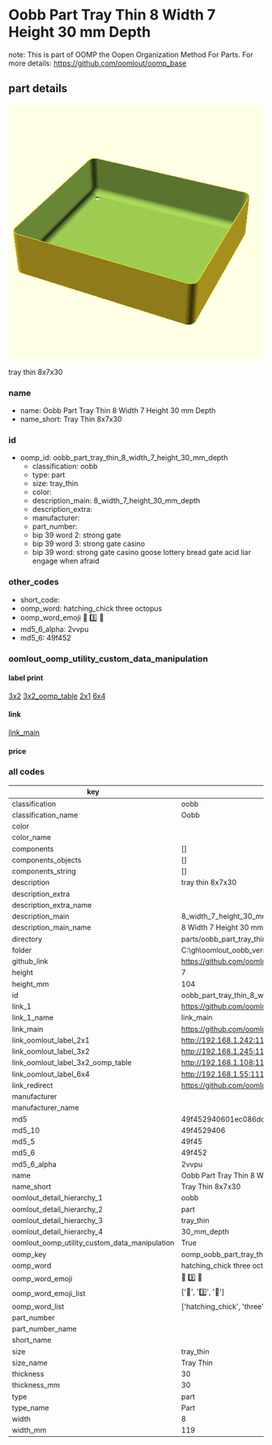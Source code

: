 # Oobb Part Tray Thin 8 Width 7 Height 30 mm Depth  

note: This is part of OOMP the Oopen Organization Method For Parts. For more details: https://github.com/oomlout/oomp_base

##  part details
  

[![](3dpr.png)](3dpr.png)

tray thin 8x7x30



### name
* name: Oobb Part Tray Thin 8 Width 7 Height 30 mm Depth
* name_short: Tray Thin 8x7x30 
### id
* oomp_id: oobb_part_tray_thin_8_width_7_height_30_mm_depth
  * classification: oobb
  * type: part
  * size: tray_thin
  * color: 
  * description_main: 8_width_7_height_30_mm_depth
  * description_extra: 
  * manufacturer: 
  * part_number: 
  * bip 39 word 2: strong gate
  * bip 39 word 3: strong gate casino
  * bip 39 word: strong gate casino goose lottery bread gate acid liar engage when afraid

### other_codes
* short_code: 
* oomp_word: hatching_chick three octopus
* oomp_word_emoji :hatching_chick: :three: :octopus:
* md5_6_alpha: 2vvpu
* md5_6: 49f452






### oomlout_oomp_utility_custom_data_manipulation
#### label print
[3x2](http://192.168.1.245:1112/?label=oomp%202vvpu)
[3x2_oomp_table](http://192.168.1.108:1112/?label=oomp%202vvpu)
[2x1](http://192.168.1.242:1112/?label=oomp%202vvpu)
[6x4](http://192.168.1.55:1112/?label=oomp%202vvpu)    

#### link

[link_main](https://github.com/oomlout/oomlout_oobb_version_4_generated_parts/tree/main/navigation_oomp/oobb/part/tray_thin/8_width_7_height_30_mm_depth/part)                              

#### price







### all codes 
| key | value |  
| --- | --- |  
| classification | oobb |  
| classification_name | Oobb |  
| color |  |  
| color_name |  |  
| components | [] |  
| components_objects | [] |  
| components_string | [] |  
| description | tray thin 8x7x30 |  
| description_extra |  |  
| description_extra_name |  |  
| description_main | 8_width_7_height_30_mm_depth |  
| description_main_name | 8 Width 7 Height 30 mm Depth |  
| directory | parts/oobb_part_tray_thin_8_width_7_height_30_mm_depth |  
| folder | C:\gh\oomlout_oobb_version_4_generated_parts\parts\oobb_part_tray_thin_8_width_7_height_30_mm_depth |  
| github_link | https://github.com/oomlout/oomlout_oomp_part_src/tree/main/parts/oobb_part_tray_thin_8_width_7_height_30_mm_depth |  
| height | 7 |  
| height_mm | 104 |  
| id | oobb_part_tray_thin_8_width_7_height_30_mm_depth |  
| link_1 | https://github.com/oomlout/oomlout_oobb_version_4_generated_parts/tree/main/navigation_oomp/oobb/part/tray_thin/8_width_7_height_30_mm_depth/part |  
| link_1_name | link_main |  
| link_main | https://github.com/oomlout/oomlout_oobb_version_4_generated_parts/tree/main/navigation_oomp/oobb/part/tray_thin/8_width_7_height_30_mm_depth/part |  
| link_oomlout_label_2x1 | http://192.168.1.242:1112/?label=oomp%202vvpu |  
| link_oomlout_label_3x2 | http://192.168.1.245:1112/?label=oomp%202vvpu |  
| link_oomlout_label_3x2_oomp_table | http://192.168.1.108:1112/?label=oomp%202vvpu |  
| link_oomlout_label_6x4 | http://192.168.1.55:1112/?label=oomp%202vvpu |  
| link_redirect | https://github.com/oomlout/oomlout_oobb_version_4_generated_parts/tree/main/parts/oobb_tray_thin_08_07_30 |  
| manufacturer |  |  
| manufacturer_name |  |  
| md5 | 49f452940601ec086dc2064846d816b9 |  
| md5_10 | 49f4529406 |  
| md5_5 | 49f45 |  
| md5_6 | 49f452 |  
| md5_6_alpha | 2vvpu |  
| name | Oobb Part Tray Thin 8 Width 7 Height 30 mm Depth |  
| name_short | Tray Thin 8x7x30  |  
| oomlout_detail_hierarchy_1 | oobb |  
| oomlout_detail_hierarchy_2 | part |  
| oomlout_detail_hierarchy_3 | tray_thin |  
| oomlout_detail_hierarchy_4 | 30_mm_depth |  
| oomlout_oomp_utility_custom_data_manipulation | True |  
| oomp_key | oomp_oobb_part_tray_thin_8_width_7_height_30_mm_depth |  
| oomp_word | hatching_chick three octopus |  
| oomp_word_emoji | :hatching_chick: :three: :octopus: |  
| oomp_word_emoji_list | [':hatching_chick:', ':three:', ':octopus:'] |  
| oomp_word_list | ['hatching_chick', 'three', 'octopus'] |  
| part_number |  |  
| part_number_name |  |  
| short_name |  |  
| size | tray_thin |  
| size_name | Tray Thin |  
| thickness | 30 |  
| thickness_mm | 30 |  
| type | part |  
| type_name | Part |  
| width | 8 |  
| width_mm | 119 |  
